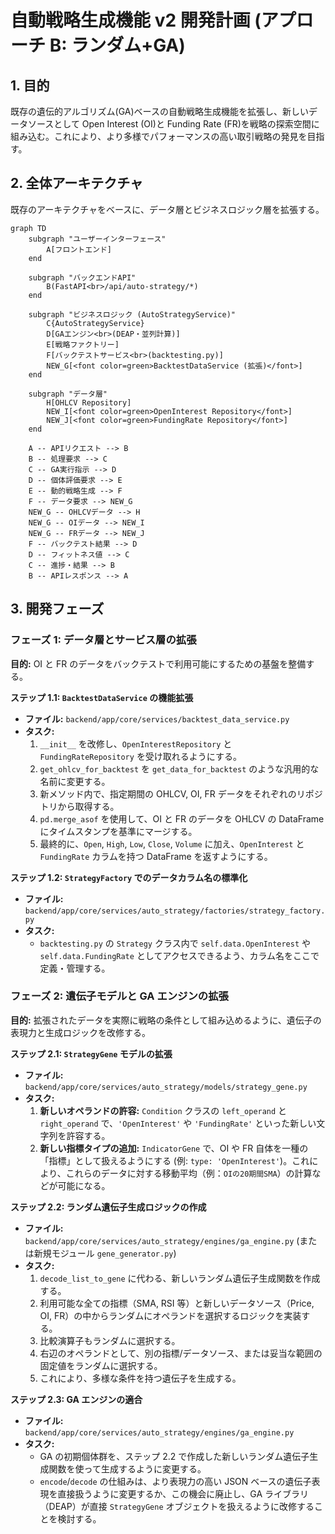 # 自動戦略生成機能 v2 開発計画 (アプローチ B: ランダム+GA)

## 1. 目的

既存の遺伝的アルゴリズム(GA)ベースの自動戦略生成機能を拡張し、新しいデータソースとして Open Interest (OI)と Funding Rate (FR)を戦略の探索空間に組み込む。これにより、より多様でパフォーマンスの高い取引戦略の発見を目指す。

## 2. 全体アーキテクチャ

既存のアーキテクチャをベースに、データ層とビジネスロジック層を拡張する。

```mermaid
graph TD
    subgraph "ユーザーインターフェース"
        A[フロントエンド]
    end

    subgraph "バックエンドAPI"
        B(FastAPI<br>/api/auto-strategy/*)
    end

    subgraph "ビジネスロジック (AutoStrategyService)"
        C{AutoStrategyService}
        D[GAエンジン<br>(DEAP・並列計算)]
        E[戦略ファクトリー]
        F[バックテストサービス<br>(backtesting.py)]
        NEW_G[<font color=green>BacktestDataService (拡張)</font>]
    end

    subgraph "データ層"
        H[OHLCV Repository]
        NEW_I[<font color=green>OpenInterest Repository</font>]
        NEW_J[<font color=green>FundingRate Repository</font>]
    end

    A -- APIリクエスト --> B
    B -- 処理要求 --> C
    C -- GA実行指示 --> D
    D -- 個体評価要求 --> E
    E -- 動的戦略生成 --> F
    F -- データ要求 --> NEW_G
    NEW_G -- OHLCVデータ --> H
    NEW_G -- OIデータ --> NEW_I
    NEW_G -- FRデータ --> NEW_J
    F -- バックテスト結果 --> D
    D -- フィットネス値 --> C
    C -- 進捗・結果 --> B
    B -- APIレスポンス --> A
```

## 3. 開発フェーズ

### フェーズ 1: データ層とサービス層の拡張

**目的:** OI と FR のデータをバックテストで利用可能にするための基盤を整備する。

**ステップ 1.1: `BacktestDataService` の機能拡張**

- **ファイル:** `backend/app/core/services/backtest_data_service.py`
- **タスク:**
  1. `__init__` を改修し、`OpenInterestRepository` と `FundingRateRepository` を受け取れるようにする。
  2. `get_ohlcv_for_backtest` を `get_data_for_backtest` のような汎用的な名前に変更する。
  3. 新メソッド内で、指定期間の OHLCV, OI, FR データをそれぞれのリポジトリから取得する。
  4. `pd.merge_asof` を使用して、OI と FR のデータを OHLCV の DataFrame にタイムスタンプを基準にマージする。
  5. 最終的に、`Open`, `High`, `Low`, `Close`, `Volume` に加え、`OpenInterest` と `FundingRate` カラムを持つ DataFrame を返すようにする。

**ステップ 1.2: `StrategyFactory` でのデータカラム名の標準化**

- **ファイル:** `backend/app/core/services/auto_strategy/factories/strategy_factory.py`
- **タスク:**
  - `backtesting.py` の `Strategy` クラス内で `self.data.OpenInterest` や `self.data.FundingRate` としてアクセスできるよう、カラム名をここで定義・管理する。

### フェーズ 2: 遺伝子モデルと GA エンジンの拡張

**目的:** 拡張されたデータを実際に戦略の条件として組み込めるように、遺伝子の表現力と生成ロジックを改修する。

**ステップ 2.1: `StrategyGene` モデルの拡張**

- **ファイル:** `backend/app/core/services/auto_strategy/models/strategy_gene.py`
- **タスク:**
  1. **新しいオペランドの許容:** `Condition` クラスの `left_operand` と `right_operand` で、`'OpenInterest'` や `'FundingRate'` といった新しい文字列を許容する。
  2. **新しい指標タイプの追加:** `IndicatorGene` で、OI や FR 自体を一種の「指標」として扱えるようにする (例: `type: 'OpenInterest'`)。これにより、これらのデータに対する移動平均（例：`OIの20期間SMA`）の計算などが可能になる。

**ステップ 2.2: ランダム遺伝子生成ロジックの作成**

- **ファイル:** `backend/app/core/services/auto_strategy/engines/ga_engine.py` (または新規モジュール `gene_generator.py`)
- **タスク:**
  1. `decode_list_to_gene` に代わる、新しいランダム遺伝子生成関数を作成する。
  2. 利用可能な全ての指標（SMA, RSI 等）と新しいデータソース（Price, OI, FR）の中からランダムにオペランドを選択するロジックを実装する。
  3. 比較演算子もランダムに選択する。
  4. 右辺のオペランドとして、別の指標/データソース、または妥当な範囲の固定値をランダムに選択する。
  5. これにより、多様な条件を持つ遺伝子を生成する。

**ステップ 2.3: GA エンジンの適合**

- **ファイル:** `backend/app/core/services/auto_strategy/engines/ga_engine.py`
- **タスク:**
  - GA の初期個体群を、ステップ 2.2 で作成した新しいランダム遺伝子生成関数を使って生成するように変更する。
  - `encode`/`decode` の仕組みは、より表現力の高い JSON ベースの遺伝子表現を直接扱うように変更するか、この機会に廃止し、GA ライブラリ（DEAP）が直接 `StrategyGene` オブジェクトを扱えるように改修することを検討する。
